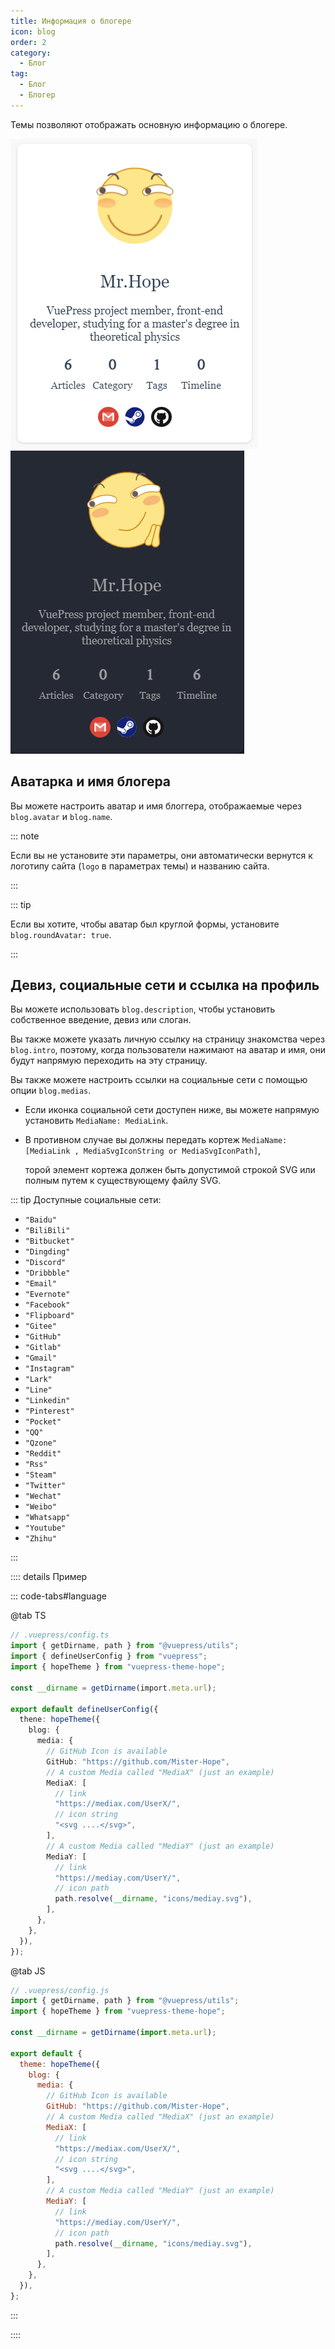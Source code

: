 ```yaml
---
title: Информация о блогере
icon: blog
order: 2
category:
  - Блог
tag:
  - Блог
  - Блогер
---
```


Темы позволяют отображать основную информацию о блогере.

<!-- more -->

![Информация о блогере](./assets/blogger-info-light.png#light)
![Информация о блогере](./assets/blogger-info-dark.png#dark)

## Аватарка и имя блогера

Вы можете настроить аватар и имя блоггера, отображаемые через `blog.avatar` и `blog.name`.

::: note

Если вы не установите эти параметры, они автоматически вернутся к логотипу сайта (`logo` в параметрах темы) и названию сайта.

:::

::: tip

Если вы хотите, чтобы аватар был круглой формы, установите `blog.roundAvatar: true`.

:::

## Девиз, социальные сети и ссылка на профиль

Вы можете использовать `blog.description`, чтобы установить собственное введение, девиз или слоган.

Вы также можете указать личную ссылку на страницу знакомства через `blog.intro`, поэтому, когда пользователи нажимают на аватар и имя, они будут напрямую переходить на эту страницу.

Вы также можете настроить ссылки на социальные сети с помощью опции `blog.medias`.

- Если иконка социальной сети доступен ниже, вы можете напрямую установить `MediaName: MediaLink`.
- В противном случае вы должны передать кортеж `MediaName: [MediaLink , MediaSvgIconString or MediaSvgIconPath]`,

  торой элемент кортежа должен быть допустимой строкой SVG или полным путем к существующему файлу SVG.

::: tip Доступные социальные сети:

- `"Baidu"`
- `"BiliBili"`
- `"Bitbucket"`
- `"Dingding"`
- `"Discord"`
- `"Dribbble"`
- `"Email"`
- `"Evernote"`
- `"Facebook"`
- `"Flipboard"`
- `"Gitee"`
- `"GitHub"`
- `"Gitlab"`
- `"Gmail"`
- `"Instagram"`
- `"Lark"`
- `"Line"`
- `"Linkedin"`
- `"Pinterest"`
- `"Pocket"`
- `"QQ"`
- `"Qzone"`
- `"Reddit"`
- `"Rss"`
- `"Steam"`
- `"Twitter"`
- `"Wechat"`
- `"Weibo"`
- `"Whatsapp"`
- `"Youtube"`
- `"Zhihu"`

:::

:::: details Пример

::: code-tabs#language

@tab TS

```ts
// .vuepress/config.ts
import { getDirname, path } from "@vuepress/utils";
import { defineUserConfig } from "vuepress";
import { hopeTheme } from "vuepress-theme-hope";

const __dirname = getDirname(import.meta.url);

export default defineUserConfig({
  thene: hopeTheme({
    blog: {
      media: {
        // GitHub Icon is available
        GitHub: "https://github.com/Mister-Hope",
        // A custom Media called "MediaX" (just an example)
        MediaX: [
          // link
          "https://mediax.com/UserX/",
          // icon string
          "<svg ....</svg>",
        ],
        // A custom Media called "MediaY" (just an example)
        MediaY: [
          // link
          "https://mediay.com/UserY/",
          // icon path
          path.resolve(__dirname, "icons/mediay.svg"),
        ],
      },
    },
  }),
});
```

@tab JS

```js
// .vuepress/config.js
import { getDirname, path } from "@vuepress/utils";
import { hopeTheme } from "vuepress-theme-hope";

const __dirname = getDirname(import.meta.url);

export default {
  theme: hopeTheme({
    blog: {
      media: {
        // GitHub Icon is available
        GitHub: "https://github.com/Mister-Hope",
        // A custom Media called "MediaX" (just an example)
        MediaX: [
          // link
          "https://mediax.com/UserX/",
          // icon string
          "<svg ....</svg>",
        ],
        // A custom Media called "MediaY" (just an example)
        MediaY: [
          // link
          "https://mediay.com/UserY/",
          // icon path
          path.resolve(__dirname, "icons/mediay.svg"),
        ],
      },
    },
  }),
};
```

:::

::::
